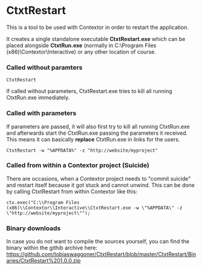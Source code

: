 # CtxtRestart
This is a tool to be used with Contextor in order to restart the application.

It creates a single standalone executable **CtxtRestart.exe** which can be placed alongside **CtxtRun.exe** 
(normally in C:\Program Files (x86)\Contextor\Interactive\) or any other location of course.

### Called without paramters
```
CtxtRestart
```
If called without parameters, CtxtRestart.exe tries to kill all running CtxtRun.exe immediately.

### Called with parameters
If parameters are passed, it will also first try to kill all running CtxtRun.exe and afterwards start the CtxtRun.exe 
passing the parameters it received. This means it can basically **replace** CtxtRun.exe in links for the users.
```
CtxtRestart -w "%APPDATA%" -z "http://website/myproject"
```

### Called from within a Contextor project (Suicide)
There are occasions, when a Contextor project needs to "commit suicide" and restart itself because it got stuck 
and cannot unwind. This can be done by calling CtxtRestart from within Contextor like this:

```
ctx.exec("C:\\Program Files (x86)\\Contextor\\Interactive\\CtxtRestart.exe -w \"%APPDATA\" -z \"http://website/myproject\"");
```

### Binary downloads
In case you do not want to compile the sources yourself, you can find the binary within the githib archive here:
https://github.com/tobiaswaggoner/CtxtRestart/blob/master/CtxtRestart/Binaries/CtxtRestart%201.0.0.zip
